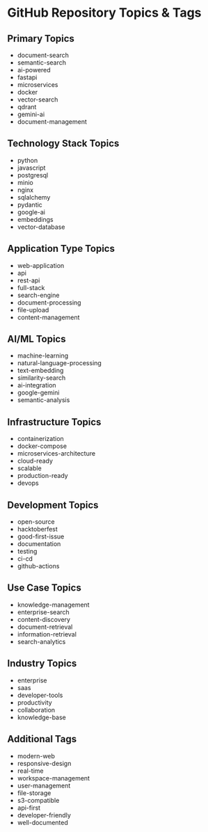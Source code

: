 # GitHub Repository Topics & Tags

## Primary Topics
- document-search
- semantic-search
- ai-powered
- fastapi
- microservices
- docker
- vector-search
- qdrant
- gemini-ai
- document-management

## Technology Stack Topics
- python
- javascript
- postgresql
- minio
- nginx
- sqlalchemy
- pydantic
- google-ai
- embeddings
- vector-database

## Application Type Topics
- web-application
- api
- rest-api
- full-stack
- search-engine
- document-processing
- file-upload
- content-management

## AI/ML Topics
- machine-learning
- natural-language-processing
- text-embedding
- similarity-search
- ai-integration
- google-gemini
- semantic-analysis

## Infrastructure Topics
- containerization
- docker-compose
- microservices-architecture
- cloud-ready
- scalable
- production-ready
- devops

## Development Topics
- open-source
- hacktoberfest
- good-first-issue
- documentation
- testing
- ci-cd
- github-actions

## Use Case Topics
- knowledge-management
- enterprise-search
- content-discovery
- document-retrieval
- information-retrieval
- search-analytics

## Industry Topics
- enterprise
- saas
- developer-tools
- productivity
- collaboration
- knowledge-base

## Additional Tags
- modern-web
- responsive-design
- real-time
- workspace-management
- user-management
- file-storage
- s3-compatible
- api-first
- developer-friendly
- well-documented 